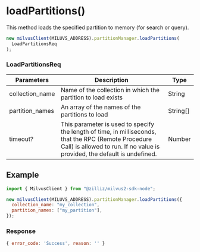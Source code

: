 # loadPartitions()

This method loads the specified partition to memory (for search or query).

```javascript
new milvusClient(MILUVS_ADDRESS).partitionManager.loadPartitions(
  LoadPartitionsReq
);
```

### LoadPartitionsReq

| Parameters      | Description                                                                            | Type     |
| --------------- | -------------------------------------------------------------------------------------- | -------- |
| collection_name | Name of the collection in which the partition to load exists                           | String   |
| partition_names | An array of the names of the partitions to load                                        | String[] |
| timeout?        | This parameter is used to specify the length of time, in milliseconds, that the RPC (Remote Procedure Call) is allowed to run. If no value is provided, the default is undefined. | Number   |

## Example

```javascript
import { MilvusClient } from "@zilliz/milvus2-sdk-node";

new milvusClient(MILUVS_ADDRESS).partitionManager.loadPartitions({
  collection_name: "my_collection",
  partition_names: ["my_partition"],
});
```

### Response

```javascript
{ error_code: 'Success', reason: '' }
```
